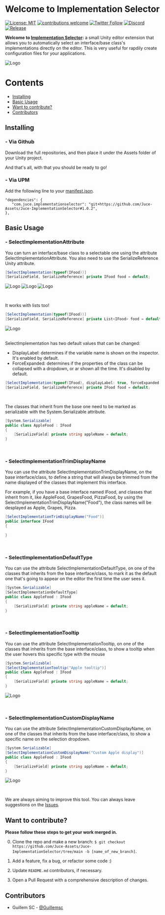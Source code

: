 # Welcome to Implementation Selector

[![License: MIT](https://img.shields.io/badge/License-MIT-green.svg)](https://opensource.org/licenses/MIT)
[![contributions welcome](https://img.shields.io/badge/contributions-welcome-brightgreen.svg?style=flat)](https://github.com/Juce-Assets/Juce-ImplementationSelector/issues)
[![Twitter Follow](https://img.shields.io/badge/twitter-%406uillem-blue.svg?style=flat&label=Follow)](https://twitter.com/6uillem)
[![Discord](https://img.shields.io/discord/768962092296044614.svg)](https://discord.gg/dbG7zKA)
[![Release](https://img.shields.io/github/release/Juce-Assets/Juce-ImplementationSelector.svg)](https://github.com/Juce-Assets/Juce-ImplementationSelector/releases/latest)

**Welcome to [Implementation Selector](https://github.com/Juce-Assets/Juce-ImplementationSelector):** a small Unity editor extension that allows you to automatically select an interface/base class's implementations directly on the editor. This is very useful for rapdily create configuration files for your applications.

<img title="" src="https://github.com/Juce-Assets/Juce-ImplementationSelector/blob/main/Misc/HowTo4.png" alt="Logo" data-align="inline">

# Contents

- [Installing](https://github.com/Juce-Assets/Juce-ImplementationSelector#installing)
- [Basic Usage](https://github.com/Juce-Assets/Juce-ImplementationSelector#basic-usage)
- [Want to contribute?](https://github.com/Juce-Assets/Juce-ImplementationSelector#want-to-contribute)
- [Contributors](https://github.com/Juce-Assets/Juce-ImplementationSelector#contributors)

## Installing
### - Via Github
Download the full repositories, and then place it under the Assets folder of your Unity project.

And that's all, with that you should be ready to go!

### - Via UPM
Add the following line to your [manifest.json](https://docs.unity3d.com/Manual/upm-manifestPrj.html).
```
"dependencies": {
   "com.juce.implementationselector": "git+https://github.com/Juce-Assets/Juce-ImplementationSelector#1.0.2",
},
```

## Basic Usage
### - SelectImplementationAttribute
You can turn an interface/base class to a selectable one using the attribute SelectImplementationAttribute.
You also need to use the SerializeReference Unity attribute.
```csharp
[SelectImplementation(typeof(IFood))]
[SerializeField, SerializeReference] private IFood food = default;
```

<img title="" src="https://github.com/Juce-Assets/Juce-ImplementationSelector/blob/main/Misc/HowTo1.png" alt="Logo" data-align="inline">

<img title="" src="https://github.com/Juce-Assets/Juce-ImplementationSelector/blob/main/Misc/HowTo4.png" alt="Logo" data-align="inline">

<img title="" src="https://github.com/Juce-Assets/Juce-ImplementationSelector/blob/main/Misc/HowTo5.png" alt="Logo" data-align="inline">

&nbsp; 

It works with lists too!
```csharp
[SelectImplementation(typeof(IFood))]
[SerializeField, SerializeReference] private List<IFood> food = default;
```
<img title="" src="https://github.com/Juce-Assets/Juce-ImplementationSelector/blob/main/Misc/HowTo6.png" alt="Logo" data-align="inline">

&nbsp;  
SelectImplementation has two default values that can be changed: 
- DisplayLabel: determines if the variable name is shown on the inspector. It's enabled by default.
- ForceExpanded: determines if the properties of the class can be collapsed with a dropdown, or ar shown all the time. It's disabled by default.
```csharp
[SelectImplementation(typeof(IFood), displayLabel: true, forceExpanded: false)]
[SerializeField, SerializeReference] private IFood food = default;
```

&nbsp;  

The classes that inherit from the base one need to be marked as serializable with the System.Serializable attribute.
```csharp
[System.Serializable]
public class AppleFood : IFood
{
    [SerializeField] private string appleName = default;
}
```

&nbsp; 

### - SelectImplementationTrimDisplayName
You can use the attribute SelectImplementationTrimDisplayName, on the base interface/class, to define a string that will always be trimmed from the name displayed of the classes that implement this interface.

For example, if you have a base interface named IFood, and classes that inherit from it, like AppleFood, GrapesFood, PizzaFood, by using the SelectImplementationTrimDisplayName("Food"), the class names will be desplayed as Apple, Grapes, Pizza.
```csharp
[SelectImplementationTrimDisplayName("Food")]
public interface IFood
{
   
}
```

&nbsp; 

### - SelectImplementationDefaultType
You can use the attribute SelectImplementationDefaultType, on one of the classes that inherits from the base interface/class, to mark it as the default one that's going to appear on the editor the first time the user sees it.
```csharp
[System.Serializable]
[SelectImplementationDefaultType]
public class AppleFood : IFood
{
    [SerializeField] private string appleName = default;
}
```

&nbsp; 

### - SelectImplementationTooltip
You can use the attribute SelectImplementationTooltip, on one of the classes that inherits from the base interface/class, to show a tooltip when the user hovers this specific type with the mouse
```csharp
[System.Serializable]
[SelectImplementationTooltip("Apple tooltip")]
public class AppleFood : IFood
{
    [SerializeField] private string appleName = default;
}
```
<img title="" src="https://github.com/Juce-Assets/Juce-ImplementationSelector/blob/main/Misc/HowTo2.png" alt="Logo" data-align="inline">

&nbsp; 

### - SelectImplementationCustomDisplayName
You can use the attribute SelectImplementationCustomDisplayName, on one of the classes that inherits from the base interface/class, to show a specific name on the selection dropdown.
```csharp
[System.Serializable]
[SelectImplementationCustomDisplayName("Custom Apple display")]
public class AppleFood : IFood
{
    [SerializeField] private string appleName = default;
}
```
<img title="" src="https://github.com/Juce-Assets/Juce-ImplementationSelector/blob/main/Misc/HowTo3.png" alt="Logo" data-align="inline">

&nbsp; 

We are always aiming to improve this tool. You can always leave suggestions on the [Issues](https://github.com/Juce-Assets/Juce-ImplementationSelector/issues).

## Want to contribute?

**Please follow these steps to get your work merged in.**

0. Clone the repo and make a new branch: `$ git checkout https://github.com/Juce-Assets/Juce-ImplementationSelector/tree/main -b [name_of_new_branch]`.

1. Add a feature, fix a bug, or refactor some code :)

2. Update `README.md` contributors, if necessary.

3. Open a Pull Request with a comprehensive description of changes.

### 

## Contributors

- Guillem SC - [@Guillemsc](https://github.com/Guillemsc)
